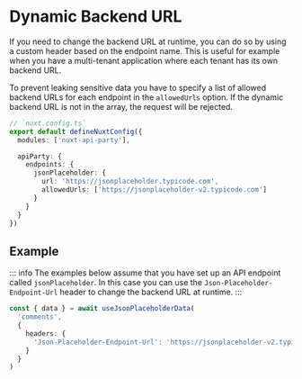 # Dynamic Backend URL

If you need to change the backend URL at runtime, you can do so by using a custom header based on the endpoint name. This is useful for example when you have a multi-tenant application where each tenant has its own backend URL.

To prevent leaking sensitive data you have to specify a list of allowed backend URLs for each endpoint in the `allowedUrls` option. If the dynamic backend URL is not in the array, the request will be rejected.

```ts
// `nuxt.config.ts`
export default defineNuxtConfig({
  modules: ['nuxt-api-party'],

  apiParty: {
    endpoints: {
      jsonPlaceholder: {
        url: 'https://jsonplaceholder.typicode.com',
        allowedUrls: ['https://jsonplaceholder-v2.typicode.com']
      }
    }
  }
})
```

## Example

::: info
The examples below assume that you have set up an API endpoint called `jsonPlaceholder`. In this case you can use the `Json-Placeholder-Endpoint-Url` header to change the backend URL at runtime.
:::

```ts
const { data } = await useJsonPlaceholderData(
  'comments',
  {
    headers: {
      'Json-Placeholder-Endpoint-Url': 'https://jsonplaceholder-v2.typicode.com'
    }
  }
)
```
